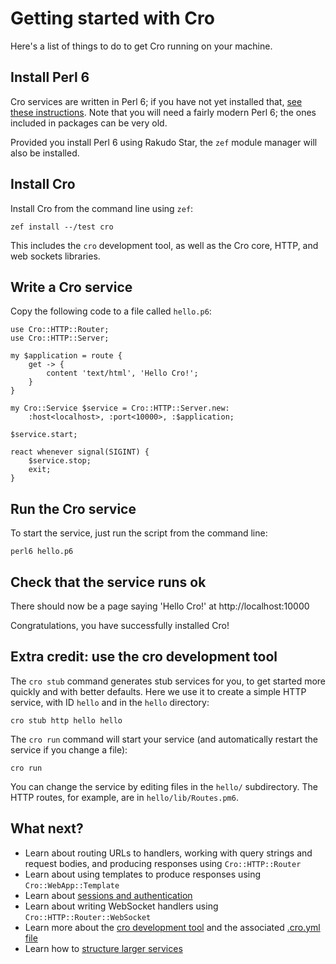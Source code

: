 # Getting started with Cro

Here's a list of things to do to get Cro running on your machine.

## Install Perl 6

Cro services are written in Perl 6; if you have not yet installed that,
[see these instructions](https://perl6.org/downloads/). Note that you will
need a fairly modern Perl 6; the ones included in packages can be very old.

Provided you install Perl 6 using Rakudo Star, the `zef` module manager will
also be installed.

## Install Cro

Install Cro from the command line using `zef`:

```
zef install --/test cro
```

This includes the `cro` development tool, as well as the Cro core, HTTP, and
web sockets libraries.

## Write a Cro service

Copy the following code to a file called `hello.p6`:

```
use Cro::HTTP::Router;
use Cro::HTTP::Server;

my $application = route {
    get -> {
        content 'text/html', 'Hello Cro!';
    }
}

my Cro::Service $service = Cro::HTTP::Server.new:
    :host<localhost>, :port<10000>, :$application;

$service.start;

react whenever signal(SIGINT) {
    $service.stop;
    exit;
}
```

## Run the Cro service

To start the service, just run the script from the command line:

```
perl6 hello.p6
```

## Check that the service runs ok

There should now be a page saying 'Hello Cro!' at http://localhost:10000

Congratulations, you have successfully installed Cro!

## Extra credit: use the cro development tool

The `cro stub` command generates stub services for you, to get started more
quickly and with better defaults. Here we use it to create a simple HTTP
service, with ID `hello` and in the `hello` directory:

```
cro stub http hello hello
```

The `cro run` command will start your service (and automatically restart the
service if you change a file):

```
cro run
```

You can change the service by editing files in the `hello/` subdirectory. The
HTTP routes, for example, are in `hello/lib/Routes.pm6`.

## What next?

* Learn about routing URLs to handlers, working with query strings and request
  bodies, and producing responses using `Cro::HTTP::Router`
* Learn about using templates to produce responses using `Cro::WebApp::Template`
* Learn about [sessions and authentication](docs/http-auth-and-sessions)
* Learn about writing WebSocket handlers using `Cro::HTTP::Router::WebSocket`
* Learn more about the [cro development tool](docs/cro-tool) and the associated
  [.cro.yml file](docs/cro-yml)
* Learn how to [structure larger services](docs/structuring-services)
